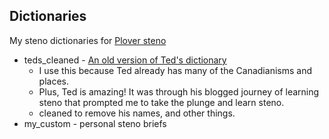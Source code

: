 ## Dictionaries

My steno dictionaries for [Plover steno](https://github.com/openstenoproject/plover)

* teds_cleaned - [An old version of Ted's dictionary](https://github.com/morinted/steno_dictionary)
  * I use this because Ted already has many of the Canadianisms and places.  
  * Plus, Ted is amazing! It was through his blogged journey of learning steno that prompted me to take the plunge and learn steno.
  * cleaned to remove his names, and other things.
* my_custom - personal steno briefs